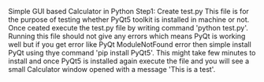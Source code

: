 Simple GUI based Calculator in Python
Step1: Create test.py
This file is for the purpose of testing whether PyQt5 toolkit is installed in machine or not. Once ceated execute the test.py file by writing command 'python test.py'. Running this file should not give any errors which means PyQt is working well but if you get error like PyQt ModuleNotFound error then simple install PyQt using thye command 'pip install PyQt5'. This might take few minutes to install and once PyQt5 is installed again execute the file and you will see a small Calculator window opened with a message 'This is a test'.